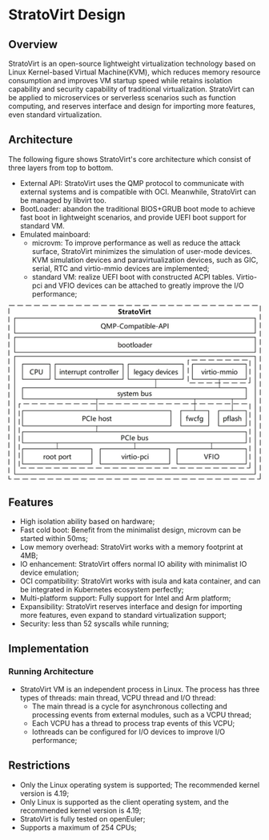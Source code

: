 # StratoVirt Design

## Overview

StratoVirt is an open-source lightweight virtualization technology based on 
Linux Kernel-based Virtual Machine(KVM), which reduces memory resource 
consumption and improves VM startup speed while retains isolation capability and
security capability of traditional virtualization. StratoVirt can be applied to
microservices or serverless scenarios such as function computing, and reserves
interface and design for importing more features, even standard virtualization.

## Architecture

The following figure shows StratoVirt's core architecture which consist of three
layers from top to bottom.

- External API: StratoVirt uses the QMP protocol to communicate with external
systems and is compatible with OCI. Meanwhile, StratoVirt can be managed by
libvirt too.
- BootLoader: abandon the traditional BIOS+GRUB boot mode to achieve fast boot
in lightweight scenarios, and provide UEFI boot support for standard VM.
- Emulated mainboard:
  - microvm: To improve performance as well as reduce the attack surface,
  StratoVirt minimizes the simulation of user-mode devices. KVM simulation
  devices and paravirtualization devices, such as GIC, serial, RTC and 
  virtio-mmio devices are implemented;
  - standard VM: realize UEFI boot with constructed ACPI tables. Virtio-pci and
VFIO devices can be attached to greatly improve the I/O performance;

![image](images/StratoVirt-arch.jpg)

## Features

- High isolation ability based on hardware;
- Fast cold boot: Benefit from the minimalist design, microvm can be started 
within 50ms;
- Low memory overhead: StratoVirt works with a memory footprint at 4MB;
- IO enhancement: StratoVirt offers normal IO ability with minimalist IO device
emulation;
- OCI compatibility: StratoVirt works with isula and kata container, and can be
integrated in Kubernetes ecosystem perfectly;
- Multi-platform support: Fully support for Intel and Arm platform;
- Expansibility: StratoVirt reserves interface and design for importing more
features, even expand to standard virtualization support;
- Security: less than 52 syscalls while running;

## Implementation

### Running Architecture

- StratoVirt VM is an independent process in Linux. The process has three types
of threads: main thread, VCPU thread and I/O thread:
    - The main thread is a cycle for asynchronous collecting and processing
    events from external modules, such as a VCPU thread;
    - Each VCPU has a thread to process trap events of this VCPU;
    - Iothreads can be configured for I/O devices to improve I/O performance;

## Restrictions

- Only the Linux operating system is supported; The recommended kernel version
is 4.19;
- Only Linux is supported as the client operating system, and the recommended
kernel version is 4.19;
- StratoVirt is fully tested on openEuler;
- Supports a maximum of 254 CPUs;
